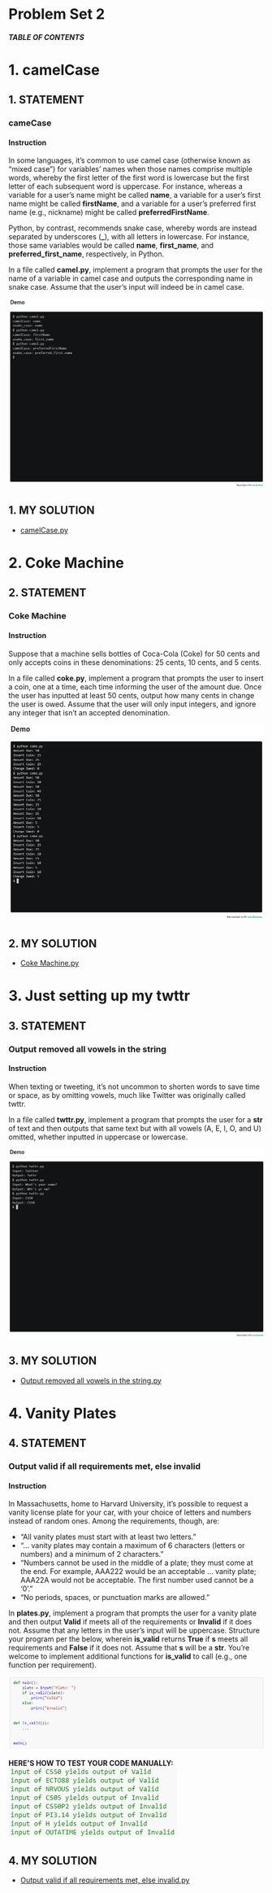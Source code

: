 # Problem Set 2

##### TABLE OF CONTENTS



# 1. camelCase
## 1. STATEMENT
### cameCase
#### Instruction
In some languages, it’s common to use camel case (otherwise known as “mixed case”) for variables’ names when those names comprise multiple words, whereby the first letter of the first word is lowercase but the first letter of each subsequent word is uppercase. For instance, whereas a variable for a user’s name might be called **name**, a variable for a user’s first name might be called **firstName**, and a variable for a user’s preferred first name (e.g., nickname) might be called **preferredFirstName**.

Python, by contrast, recommends snake case, whereby words are instead separated by underscores (**_**), with all letters in lowercase. For instance, those same variables would be called **name**, **first_name**, and **preferred_first_name**, respectively, in Python.

In a file called **camel.py**, implement a program that prompts the user for the name of a variable in camel case and outputs the corresponding name in snake case. Assume that the user’s input will indeed be in camel case.

![Alt text](<Problem Set 2/Images/camel-case.png>)

## 1. MY SOLUTION
- [camelCase.py](https://github.com/p3uj/edX-Harvard-University-CS50-s-Introduction-to-Programming-with-Python/blob/3fbcd9c753005fbd37d5f9e8739dd690dba682f2/Problem%20Set%202/camel.py)


# 2. Coke Machine
## 2. STATEMENT
### Coke Machine
#### Instruction
Suppose that a machine sells bottles of Coca-Cola (Coke) for 50 cents and only accepts coins in these denominations: 25 cents, 10 cents, and 5 cents.

In a file called **coke.py**, implement a program that prompts the user to insert a coin, one at a time, each time informing the user of the amount due. Once the user has inputted at least 50 cents, output how many cents in change the user is owed. Assume that the user will only input integers, and ignore any integer that isn’t an accepted denomination.

![Alt text](<Problem Set 2/Images/coke-machine.png>)

## 2. MY SOLUTION
- [Coke Machine.py](https://github.com/p3uj/edX-Harvard-University-CS50-s-Introduction-to-Programming-with-Python/blob/7f0296a6100e5d68330e1f7cae788d8411810c5a/Problem%20Set%202/coke.py)


# 3. Just setting up my twttr
## 3. STATEMENT
### Output removed all vowels in the string
#### Instruction
When texting or tweeting, it’s not uncommon to shorten words to save time or space, as by omitting vowels, much like Twitter was originally called twttr. 

In a file called **twttr.py**, implement a program that prompts the user for a **str** of text and then outputs that same text but with all vowels (A, E, I, O, and U) omitted, whether inputted in uppercase or lowercase.

![Alt text](<Problem Set 2/Images/twttr.png>)

## 3. MY SOLUTION
- [Output removed all vowels in the string.py](https://github.com/p3uj/edX-Harvard-University-CS50-s-Introduction-to-Programming-with-Python/blob/4ca974dcad1a22dc92c8af6f6a6a5814c782ba05/Problem%20Set%202/twttr.py)


# 4. Vanity Plates
## 4. STATEMENT
### Output valid if all requirements met, else invalid
#### Instruction
In Massachusetts, home to Harvard University, it’s possible to request a vanity license plate for your car, with your choice of letters and numbers instead of random ones. Among the requirements, though, are:

- “All vanity plates must start with at least two letters.”
- “… vanity plates may contain a maximum of 6 characters (letters or numbers) and a minimum of 2 characters.”
- “Numbers cannot be used in the middle of a plate; they must come at the end. For example, AAA222 would be an acceptable … vanity plate; AAA22A would not be acceptable. The first number used cannot be a ‘0’.”
- “No periods, spaces, or punctuation marks are allowed.”

In **plates.py**, implement a program that prompts the user for a vanity plate and then output **Valid** if meets all of the requirements or **Invalid** if it does not. Assume that any letters in the user’s input will be uppercase. Structure your program per the below, wherein **is_valid** returns **True** if **s** meets all requirements and **False** if it does not. Assume that **s** will be a **str**. You’re welcome to implement additional functions for **is_valid** to call (e.g., one function per requirement).

![Alt text](<Problem Set 2/Images/givenCode-Vanity-Plates.png>)

**HERE'S HOW TO TEST YOUR CODE MANUALLY:**
![Alt text](<Problem Set 2/Images/testTheCode-Vanity-Plates.png>)

## 4. MY SOLUTION
- [Output valid if all requirements met, else invalid.py](https://github.com/p3uj/edX-Harvard-University-CS50-s-Introduction-to-Programming-with-Python/blob/f70d00829dc9567ffaa585a2f6c7d4e5cbd50b9c/Problem%20Set%202/plates.py)